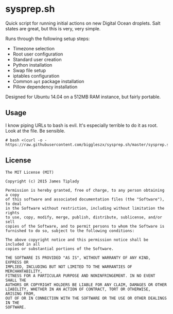 # sysprep.sh

Quick script for running initial actions on new Digital Ocean droplets. Salt states are great, but this is very, very simple.

Runs through the following setup steps:

* Timezone selection
* Root user configuration
* Standard user creation
* Python installation
* Swap file setup
* iptables configuration
* Common `apt` package installation
* Pillow dependency installation

Designed for Ubuntu 14.04 on a 512MB RAM instance, but fairly portable.

## Usage

I know piping URLs to bash is evil. It's especially terrible to do it as root. Look at the file. Be sensible.

```
# bash <(curl -o - https://raw.githubusercontent.com/biggleszx/sysprep.sh/master/sysprep.sh)
```

## License

```
The MIT License (MIT)

Copyright (c) 2015 James Tiplady

Permission is hereby granted, free of charge, to any person obtaining a copy
of this software and associated documentation files (the "Software"), to deal
in the Software without restriction, including without limitation the rights
to use, copy, modify, merge, publish, distribute, sublicense, and/or sell
copies of the Software, and to permit persons to whom the Software is
furnished to do so, subject to the following conditions:

The above copyright notice and this permission notice shall be included in all
copies or substantial portions of the Software.

THE SOFTWARE IS PROVIDED "AS IS", WITHOUT WARRANTY OF ANY KIND, EXPRESS OR
IMPLIED, INCLUDING BUT NOT LIMITED TO THE WARRANTIES OF MERCHANTABILITY,
FITNESS FOR A PARTICULAR PURPOSE AND NONINFRINGEMENT. IN NO EVENT SHALL THE
AUTHORS OR COPYRIGHT HOLDERS BE LIABLE FOR ANY CLAIM, DAMAGES OR OTHER
LIABILITY, WHETHER IN AN ACTION OF CONTRACT, TORT OR OTHERWISE, ARISING FROM,
OUT OF OR IN CONNECTION WITH THE SOFTWARE OR THE USE OR OTHER DEALINGS IN THE
SOFTWARE.
```
